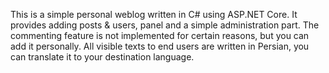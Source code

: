 This is a simple personal weblog written in C# using ASP.NET Core.
It provides adding posts & users, panel and a simple administration part.
The commenting feature is not implemented for certain reasons, but you can add it personally. 
All visible texts to end users are written in Persian, you can translate it to your destination language. 
